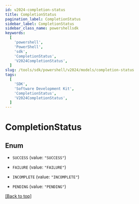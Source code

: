 ```yaml
---
id: v2024-completion-status
title: CompletionStatus
pagination_label: CompletionStatus
sidebar_label: CompletionStatus
sidebar_class_name: powershellsdk
keywords:
  [
    'powershell',
    'PowerShell',
    'sdk',
    'CompletionStatus',
    'V2024CompletionStatus',
  ]
slug: /tools/sdk/powershell/v2024/models/completion-status
tags:
  [
    'SDK',
    'Software Development Kit',
    'CompletionStatus',
    'V2024CompletionStatus',
  ]
---
```


# CompletionStatus

## Enum

- `SUCCESS` (value: `"SUCCESS"`)

- `FAILURE` (value: `"FAILURE"`)

- `INCOMPLETE` (value: `"INCOMPLETE"`)

- `PENDING` (value: `"PENDING"`)

[[Back to top]](#)
